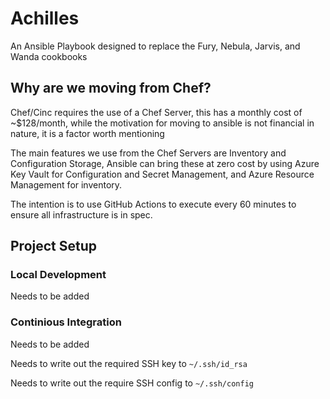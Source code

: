 # Achilles

An Ansible Playbook designed to replace the Fury, Nebula, Jarvis, and Wanda cookbooks

## Why are we moving from Chef?

Chef/Cinc requires the use of a Chef Server, this has a monthly cost of ~$128/month, while the motivation for moving to ansible is not financial in nature, it is a factor worth mentioning

The main features we use from the Chef Servers are Inventory and Configuration Storage, Ansible can bring these at zero cost by using Azure Key Vault for Configuration and Secret Management, and Azure Resource Management for inventory.

The intention is to use GitHub Actions to execute every 60 minutes to ensure all infrastructure is in spec.


## Project Setup

### Local Development

Needs to be added 

### Continious Integration

Needs to be added 


Needs to write out the required SSH key to `~/.ssh/id_rsa`

Needs to write out the require SSH config to `~/.ssh/config`

